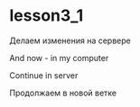 # lesson3_1

Делаем изменения на сервере

And now - in my computer

Continue in server

Продолжаем в новой ветке

